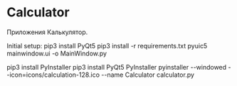 # Calculator
Приложения Калькулятор.

Initial setup:
pip3 install PyQt5
pip3 install -r requirements.txt
pyuic5 mainwindow.ui -o MainWindow.py

pip3 install PyInstaller
pip3 install PyQt5 PyInstaller
pyinstaller --windowed --icon=icons/calculation-128.ico --name Calculator calculator.py
